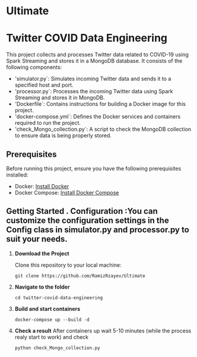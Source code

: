 # Ultimate
# Twitter COVID Data Engineering

This project collects and processes Twitter data related to COVID-19 using Spark Streaming and stores it in a MongoDB database. It consists of the following components:

- 'simulator.py`: Simulates incoming Twitter data and sends it to a specified host and port.
- 'processor.py`: Processes the incoming Twitter data using Spark Streaming and stores it in MongoDB.
- 'Dockerfile`: Contains instructions for building a Docker image for this project.
- 'docker-compose.yml`: Defines the Docker services and containers required to run the project.
- 'check_Mongo_collection.py`: A script to check the MongoDB collection to ensure data is being properly stored.

## Prerequisites

Before running this project, ensure you have the following prerequisites installed:

- Docker: [Install Docker](https://docs.docker.com/get-docker/)
- Docker Compose: [Install Docker Compose](https://docs.docker.com/compose/install/)

## Getting Started .   Configuration :You can customize the configuration settings in the Config class in simulator.py and processor.py to suit your needs. 	


1. **Download the Project**

   Clone this repository to your local machine:

   `git clone https://github.com/RamizRzayev/Ultimate`
   
2. **Navigate to the folder**    
   
   `cd twitter-covid-data-engineering`

3. **Build and start containers** 
    
   `docker-compose up --build -d`

 	
4. **Check a result** 
    After containers up wait 5-10 minutes (while the process realy start to work) and  check 
	
   `python check_Mongo_collection.py`